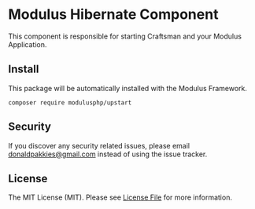 # Modulus Hibernate Component

This component is responsible for starting Craftsman and your Modulus Application.

Install
-------

This package will be automatically installed with the Modulus Framework.

```
composer require modulusphp/upstart
```

Security
-------

If you discover any security related issues, please email donaldpakkies@gmail.com instead of using the issue tracker.

License
-------

The MIT License (MIT). Please see [License File](LICENSE) for more information.
